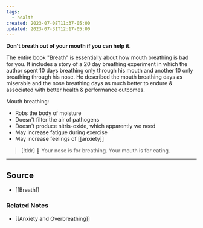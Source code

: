 ```yaml
---
tags:
  - health
created: 2023-07-08T11:37-05:00
updated: 2023-07-31T12:17-05:00
---
```

**Don't breath out of your mouth if you can help it.**

The entire book "Breath" is essentially about how mouth breathing is bad for you. It includes a story of a 20 day breathing experiment in which the author spent 10 days breathing only through his mouth and another 10 only breathing through his nose. He described the mouth breathing days as miserable and the nose breathing days as much better to endure & associated with better health & performance outcomes. 

Mouth breathing:

- Robs the body of moisture
- Doesn't filter the air of pathogens
- Doesn't produce nitris-oxide, which apparently we need
- May increase fatigue during exercise
- May increase feelings of [[anxiety]]

> [!tldr] 👃 Your nose is for breathing. Your mouth is for eating.

---

## Source
- [[Breath]]

### Related Notes
- [[Anxiety and Overbreathing]]